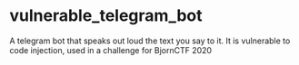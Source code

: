 # vulnerable_telegram_bot
A telegram bot that speaks out loud the text you say to it. It is vulnerable to code injection, used in a challenge for BjornCTF 2020
